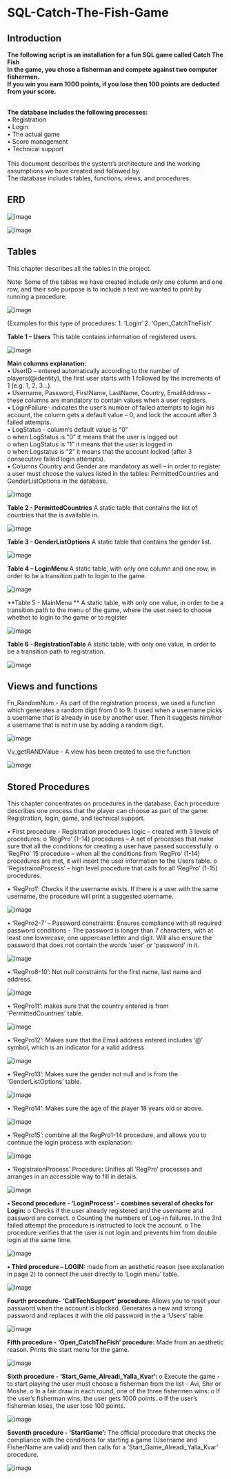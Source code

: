 # SQL-Catch-The-Fish-Game



## Introduction

**The following script is an installation for a fun SQL game called Catch The Fish<br/>
In the game, you chose a fisherman and compete against two computer fishermen.<br/>
If you win you earn 1000 points, if you lose then 100 points are deducted from your score.**<br/>
<br/>


**The database includes the following processes:<br/>**
•	Registration<br/>
•	Login<br/>
•	The actual game<br/>
•	Score management<br/>
•	Technical support<br/>
<br/>This document describes the system’s architecture and the working assumptions we have created and followed by.<br/>
The database includes tables, functions, views, and procedures.<br/>


## ERD

![image](https://user-images.githubusercontent.com/83536999/117185365-6db93300-ade2-11eb-8041-b60db2bbee75.png)

![image](https://user-images.githubusercontent.com/83536999/117185380-727de700-ade2-11eb-8f52-08acf2d476a6.png)



## Tables

This chapter describes all the tables in the project.

Note: Some of the tables we have created include only one column and one row, and their sole purpose is to include a text we wanted to print by running a procedure.


![image](https://user-images.githubusercontent.com/83536999/117184743-bcb29880-ade1-11eb-8080-98bffaa27faf.png)

(Examples for this type of procedures: 1. ‘Login’  2. ‘Open_CatchTheFish’ 


**Table 1 – Users**
This table contains information of registered users.

![image](https://user-images.githubusercontent.com/83536999/117186943-0e5c2280-ade4-11eb-9266-f2eabf035f95.png)

**Main columns explanation:**<br/>
• UserID – entered automatically according to the number of players(@identity), the first user starts with 1 followed by the increments of 1 (e.g. 1, 2, 3…). <br/>
• Username, Password, FirstName, LastName, Country, EmailAddress – these columns are mandatory to contain values when a user registers.<br/>
• LoginFailure- indicates the user’s number of failed attempts to login his account, the column gets a default value – 0, and lock the account after 3 failed attempts. <br/>
• LogStatus - column’s default value is “0”<br/>
   o	when LogStatus is “0” it means that the user is logged out<br/>
   o	when LogStatus is “1” it means that the user is logged in<br/>
   o	when Logstatus is “2” it means that the account locked (after 3 consecutive failed login attempts). <br/>
• Columns Country and Gender are mandatory as well – in order to register a user must choose the values listed in the tables: PermittedCountries and GenderListOptions in the database.<br/>

![image](https://user-images.githubusercontent.com/83536999/117185032-12874080-ade2-11eb-9982-b929104e5ff0.png)

**Table 2 - PermittedCountries**
A static table that contains the list of countries that the is available in.

![image](https://user-images.githubusercontent.com/83536999/117205419-479f8d00-adfa-11eb-92b2-73d2ef1b6f46.png)

**Table 3 - GenderListOptions**
A static table that contains the gender list.

![image](https://user-images.githubusercontent.com/83536999/117205456-538b4f00-adfa-11eb-8037-9f0c8d00157d.png)

**Table 4 – LoginMenu**
A static table, with only one column and one row, in order to be a transition path to login to the game. 

![image](https://user-images.githubusercontent.com/83536999/117205475-59813000-adfa-11eb-8327-c4abc4bf4a8e.png)

**Table 5 - MainMenu **
A static table, with only one value, in order to be a transition path to the menu of the game, where the user need to choose whether to login to the game or to register

![image](https://user-images.githubusercontent.com/83536999/117205495-5ede7a80-adfa-11eb-81c5-88df07fa3d99.png)

**Table 6 - RegistrationTable**
A static table, with only one value, in order to be a transition path to registration.

![image](https://user-images.githubusercontent.com/83536999/117205516-656cf200-adfa-11eb-9dfc-bf7d744380d9.png)


## Views and functions

Fn_RandomNum - As part of the registration process, we used a function which generates a random digit from 0 to 9. It used when a username picks a username that is already in use by another user. Then it suggests him/her a username that is not in use by adding a random digit.

![image](https://user-images.githubusercontent.com/83536999/117205651-93523680-adfa-11eb-8610-b763ad8a267e.png)

Vv_getRANDValue - A view has been created to use the function

![image](https://user-images.githubusercontent.com/83536999/117205660-977e5400-adfa-11eb-9edd-cebb92c1c7a8.png)


## Stored Procedures

This chapter concentrates on procedures in the database.
Each procedure describes one process that the player can choose as part of the game: Registration, login, game, and technical support.
 
•	First procedure - Registration procedures logic – created with 3 levels of procedures:
o	‘RegPro’ (1-14) procedures – A set of processes that make sure that all the conditions for creating a user have passed successfully.
o	‘RegPro’ 15 procedure – when all the conditions from ‘RegPro’ (1-14) procedures are met, it will insert the user information to the Users table.
o	‘RegistraionProcess’ – high level procedure that calls for all ‘RegPro’ (1-15) procedures.

•	‘RegPro1’: Checks if the username exists. If there is a user with the same username, the procedure will print a suggested username.

![image](https://user-images.githubusercontent.com/83536999/117205687-9ea56200-adfa-11eb-9717-343ed95b069c.png)

•	‘RegPro2-7’ – Password constraints:
Ensures compliance with all required password conditions - The password is longer than 7 characters, with at least one lowercase, one uppercase letter and digit. Will also ensure the password that does not contain the words 'user' or 'password' in it.

![image](https://user-images.githubusercontent.com/83536999/117205710-a533d980-adfa-11eb-84cc-93dff9cbffe5.png)

•	‘RegPro8-10’: Not null constraints for the first name, last name and address.

![image](https://user-images.githubusercontent.com/83536999/117205728-ad8c1480-adfa-11eb-817f-c8ec06f40c77.png)

•	‘RegPro11’: makes sure that the country entered is from ‘PermittedCountries’ table.

![image](https://user-images.githubusercontent.com/83536999/117205756-b5e44f80-adfa-11eb-855d-7cd157ddc41b.png)

•	‘RegPro12’: Makes sure that the Email address entered includes ‘@’ symbol, which is an indicator for a valid address

![image](https://user-images.githubusercontent.com/83536999/117205765-ba106d00-adfa-11eb-8b92-8c050ac69930.png)

•	‘RegPro13’: Makes sure the gender not null and is from the ‘GenderListOptions’ table. 

![image](https://user-images.githubusercontent.com/83536999/117205774-bd0b5d80-adfa-11eb-8af0-cfb57151e49c.png)

•	‘RegPro14’: Makes sure the age of the player 18 years old or above.

![image](https://user-images.githubusercontent.com/83536999/117205793-c1377b00-adfa-11eb-841d-a1c86b9d3086.png)

•	‘RegPro15’: combine all the RegPro1-14 procedure, and allows you to continue the login process with explanation:

![image](https://user-images.githubusercontent.com/83536999/117205814-c5fc2f00-adfa-11eb-8ca7-94603c747460.png)

•	‘RegistraionProcess’ Procedure: Unifies all ‘RegPro’ processes and arranges in an accessible way to fill in details.

![image](https://user-images.githubusercontent.com/83536999/117205852-d14f5a80-adfa-11eb-8744-f40c68227164.png)

**•	Second procedure - ‘LoginProcess’ - combines several of checks for Login:**
      o	Checks if the user already registered and the username and password are correct.
      o	Counting the numbers of Log-in failures. In the 3rd failed attempt the procedure is instructed to lock the account.
      o	The procedure verifies that the user is not login and prevents him from double login at the same time.

![image](https://user-images.githubusercontent.com/83536999/117205976-f6dc6400-adfa-11eb-90ea-f17dc9d7f44e.png)

**•	Third procedure – LOGIN:**
 made from an aesthetic reason (see explanation in page 2) to connect the user directly to ‘Login menu’ table.

![image](https://user-images.githubusercontent.com/83536999/117205996-fb088180-adfa-11eb-8ecb-a9765cae0c93.png)
 
**Fourth procedure- ‘CallTechSupport’ procedure:**
Allows you to reset your password when the account is blocked. Generates a new and strong password and replaces it with the old password in the a ‘Users’ table.

![image](https://user-images.githubusercontent.com/83536999/117206019-022f8f80-adfb-11eb-86bb-5784fc37434b.png)

**Fifth procedure - ‘Open_CatchTheFish’ procedure:**
Made from an aesthetic reason. Prints the start menu for the game. 

![image](https://user-images.githubusercontent.com/83536999/117206046-078cda00-adfb-11eb-9bc7-18a2cc0df3bf.png)

**Sixth procedure - ‘Start_Game_Alreadi_Yalla_Kvar’:**
    o	Execute the game - to start playing the user must choose a fisherman from the list - Avi, Shir or Moshe.
    o	In a fair draw in each round, one of the three fishermen wins:
    o	If the user’s fisherman wins, the user gets 1000 points. 
    o	If the user’s fisherman loses, the user lose 100 points. 

![image](https://user-images.githubusercontent.com/83536999/117206061-0e1b5180-adfb-11eb-82df-7b0ffce85e67.png)

**Seventh procedure - ‘StartGame’:**
The official procedure that checks the compliance with the conditions for starting a game (Username and FisherName are valid) and then calls for a ‘Start_Game_Alreadi_Yalla_Kvar’ procedure.

![image](https://user-images.githubusercontent.com/83536999/117206109-196e7d00-adfb-11eb-91c4-fa41005ca3b2.png)


